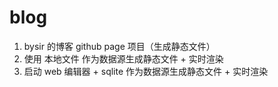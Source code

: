 # blog

1. bysir 的博客 github page 项目（生成静态文件）
2. 使用 本地文件 作为数据源生成静态文件 + 实时渲染
3. 启动 web 编辑器 + sqlite 作为数据源生成静态文件 + 实时渲染
